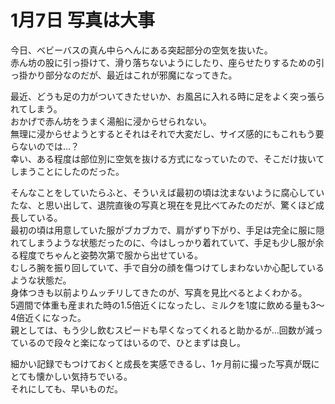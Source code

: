 # 1月7日 写真は大事

今日、ベビーバスの真ん中らへんにある突起部分の空気を抜いた。  
赤ん坊の股に引っ掛けて、滑り落ちないようにしたり、座らせたりするための引っ掛かり部分なのだが、最近はこれが邪魔になってきた。

最近、どうも足の力がついてきたせいか、お風呂に入れる時に足をよく突っ張られてしまう。  
おかげで赤ん坊をうまく湯船に浸からせられない。  
無理に浸からせようとするとそれはそれで大変だし、サイズ感的にもこれもう要らないのでは…？  
幸い、ある程度は部位別に空気を抜ける方式になっていたので、そこだけ抜いてしまうことにしたのだった。

そんなことをしていたらふと、そういえば最初の頃は沈まないように腐心していたな、と思い出して、退院直後の写真と現在を見比べてみたのだが、驚くほど成長している。  
最初の頃は用意していた服がブカブカで、肩がずり下がり、手足は完全に服に隠れてしまうような状態だったのに、今はしっかり着れていて、手足も少し服が余る程度でちゃんと姿勢次第で服から出せている。  
むしろ腕を振り回していて、手で自分の顔を傷つけてしまわないか心配しているような状態だ。  
身体つきも以前よりムッチリしてきたのが、写真を見比べるとよくわかる。  
5週間で体重も産まれた時の1.5倍近くになったし、ミルクを1度に飲める量も3〜4倍近くになった。  
親としては、もう少し飲むスピードも早くなってくれると助かるが…回数が減っているので段々と楽になってはいるので、ひとまずは良し。

細かい記録でもつけておくと成長を実感できるし、1ヶ月前に撮った写真が既にとても懐かしい気持ちでいる。  
それにしても、早いものだ。